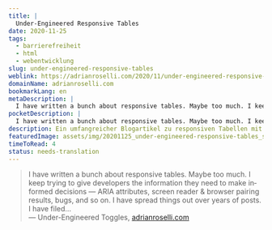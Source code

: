 ```yaml
---
title: |
  Under-Engineered Responsive Tables
date: 2020-11-25
tags:
  - barrierefreiheit
  - html
  - webentwicklung
slug: under-engineered-responsive-tables
weblink: https://adrianroselli.com/2020/11/under-engineered-responsive-tables.html
domainName: adrianroselli.com
bookmarkLang: en
metaDescription: |
  I have written a bunch about responsive tables. Maybe too much. I keep trying to give developers the information they need to make informed decisions — ARIA attributes, screen reader & browser pairing results, bugs, and so on. I have spread things out over years of posts. I have filed…
pocketDescription: |
  I have written a bunch about responsive tables. Maybe too much. I keep trying to give developers the information they need to make informed decisions — ARIA attributes, screen reader & browser pairing results, bugs, and so on. I have spread things out over years of posts.
description: Ein umfangreicher Blogartikel zu responsiven Tabellen mit der Barrierefreiheit im Fokus.
featuredImage: assets/img/20201125_under-engineered-responsive-tables_screenshot.png
timeToRead: 4
status: needs-translation
---
```

<blockquote lang="en">I have written a bunch about responsive tables. Maybe too much. I keep trying to give developers the information they need to make informed decisions — ARIA attributes, screen reader & browser pairing results, bugs, and so on. I have spread things out over years of posts. I have filed…
<footer>— Under-Engineered Toggles, <a href="https://adrianroselli.com/2020/11/under-engineered-responsive-tables.html">adrianroselli.com</a></footer></blockquote>


